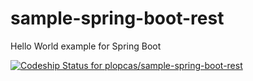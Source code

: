 # sample-spring-boot-rest
Hello World example for Spring Boot

[ ![Codeship Status for plopcas/sample-spring-boot-rest](https://codeship.com/projects/4df786d0-b564-0132-6173-26c10fd576ce/status?branch=master)](https://codeship.com/projects/70757)
